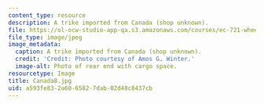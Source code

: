 ```yaml
---
content_type: resource
description: A trike imported from Canada (shop unknown).
file: https://ol-ocw-studio-app-qa.s3.amazonaws.com/courses/ec-721-wheelchair-design-in-developing-countries-spring-2009/a593fe832a6065827dab02d48c8437cb_Canada8.jpg
file_type: image/jpeg
image_metadata:
  caption: A trike imported from Canada (shop unknown).
  credit: 'Credit: Photo courtesy of Amos G. Winter.'
  image-alt: Photo of rear end with cargo space.
resourcetype: Image
title: Canada8.jpg
uid: a593fe83-2a60-6582-7dab-02d48c8437cb
---
```

